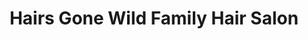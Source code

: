 ---
title: "Hairs Gone Wild Family Hair Salon"
url: /windham/hairs-gone-wild-family-hair-salon/
shop: Friseur
---